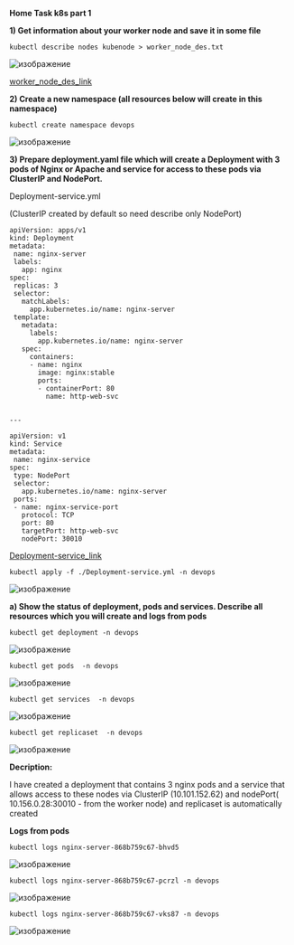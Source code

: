 **Home Task k8s part 1**

**1) Get information about your worker node and save it in some file**

```kubectl describe nodes kubenode > worker_node_des.txt```

![изображение](https://user-images.githubusercontent.com/97990456/216445817-d3dbc479-4354-4772-b022-73f83f4d624a.png)

[worker_node_des_link](files/worker_node_des.txt)


**2) Create a new namespace (all resources below will create in this namespace)**

```kubectl create namespace devops```

![изображение](https://user-images.githubusercontent.com/97990456/216450528-da4fa978-ee90-4326-bec0-65b290c2456a.png)

**3) Prepare deployment.yaml file which will create a Deployment with 3 pods of Nginx or Apache 
     and service for access to these pods via ClusterIP and NodePort.**
 
 Deployment-service.yml
 
 (ClusterIP created by default so need  describe only NodePort)
 
 ```
apiVersion: apps/v1
kind: Deployment
metadata:
  name: nginx-server
  labels:
    app: nginx
spec:
  replicas: 3
  selector:
    matchLabels:
      app.kubernetes.io/name: nginx-server
  template:
    metadata:
      labels:
        app.kubernetes.io/name: nginx-server
    spec:
      containers:
      - name: nginx
        image: nginx:stable
        ports:
        - containerPort: 80
          name: http-web-svc


---

apiVersion: v1
kind: Service
metadata:
  name: nginx-service
spec:
  type: NodePort
  selector:
    app.kubernetes.io/name: nginx-server
  ports:
  - name: nginx-service-port
    protocol: TCP
    port: 80
    targetPort: http-web-svc
    nodePort: 30010
 ```
 
 [Deployment-service_link](files/Deployment-service.yml)

```
kubectl apply -f ./Deployment-service.yml -n devops
```

![изображение](https://user-images.githubusercontent.com/97990456/216797001-49b6f39e-ecb0-4750-9002-2390af6dc1c6.png)


**a) Show the status of deployment, pods and services. Describe all resources which you will create and logs from pods**

```
kubectl get deployment -n devops
```
![изображение](https://user-images.githubusercontent.com/97990456/216797061-ee5f1129-8b15-4d34-8ab2-1eb0dd922dd7.png)

```
kubectl get pods  -n devops
```
![изображение](https://user-images.githubusercontent.com/97990456/216797080-7b80d3a1-8f3f-45dc-b612-f2ce275a64b4.png)

```
kubectl get services  -n devops
```

![изображение](https://user-images.githubusercontent.com/97990456/216797103-183056f1-d467-4a42-b2e7-e7db40ecef29.png)


```
kubectl get replicaset  -n devops
```

![изображение](https://user-images.githubusercontent.com/97990456/216797126-1e88e45f-20fb-4436-9682-bbe4ac39b1c4.png)

**Decription:**

I have created a deployment that contains 3 nginx pods and a service that allows access to these nodes via ClusterIP (10.101.152.62) and nodePort( 10.156.0.28:30010 - from the worker node) and replicaset is automatically created

**Logs from pods**

```
kubectl logs nginx-server-868b759c67-bhvd5
```

![изображение](https://user-images.githubusercontent.com/97990456/216797719-20162fea-f02d-4a33-91c4-0ddc859b895c.png)


```
kubectl logs nginx-server-868b759c67-pcrzl -n devops
```

![изображение](https://user-images.githubusercontent.com/97990456/216797640-afaece39-3e0b-41ce-bf0e-0d49f820b185.png)

```
kubectl logs nginx-server-868b759c67-vks87 -n devops
```

![изображение](https://user-images.githubusercontent.com/97990456/216797684-859a123f-3f9e-45c3-a14d-983088b0367a.png)


